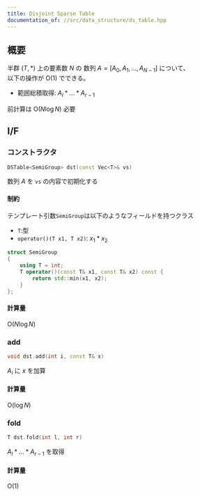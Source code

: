```yaml
---
title: Disjoint Sparse Table
documentation_of: //src/data_structure/ds_table.hpp
---
```


## 概要

半群 $(T, \ast)$ 上の要素数 $N$ の 数列 $A = \lbrack A _ 0, A _ 1, \dots , A _ {N-1}\rbrack$ について、  
以下の操作が $\mathrm{O}(1)$ でできる。

- 範囲総積取得: $A _ l \ast \dots \ast A _ {r-1}$

前計算は $\mathrm{O}(N\log N)$ 必要

## I/F

### コンストラクタ

```cpp
DSTable<SemiGroup> dst(const Vec<T>& vs)
```

数列 $A$ を `vs` の内容で初期化する

#### 制約

テンプレート引数`SemiGroup`は以下のようなフィールドを持つクラス

- `T`:型
- `operator()(T x1, T x2)`: $x_1 \ast x_2$
  
```cpp
struct SemiGroup
{
    using T = int;
    T operator()(const T& x1, const T& x2) const { 
        return std::min(x1, x2); 
    }
};
```

#### 計算量

$\mathrm{O}(N\log N)$

### add

```cpp
void dst.add(int i, const T& x)
```

$A_i$ に $x$ を加算

#### 計算量

$\mathrm{O}(\log N)$

### fold

```cpp
T dst.fold(int l, int r)
```

$A_l \ast \dots \ast A_{r-1}$ を取得

#### 計算量

$\mathrm{O}(1)$
